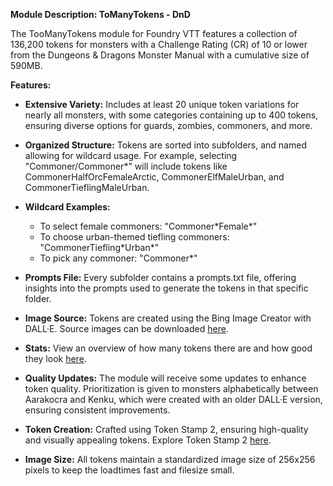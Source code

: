 <p>
	<strong>Module Description: ToManyTokens - DnD</strong>
</p>
<p>The TooManyTokens module for Foundry VTT features a collection of 136,200 tokens for monsters with a Challenge Rating (CR) of 10 or lower from the Dungeons &amp; Dragons Monster Manual with a cumulative size of 590MB.</p>
<p>
	<strong>Features:</strong>
</p>
<ul>
	<li>
		<p>
			<strong>Extensive Variety:</strong> Includes at least 20 unique token variations for nearly all monsters, with some categories containing up to 400 tokens, ensuring diverse options for guards, zombies, commoners, and more.</p>
	</li>
	<li>
		<p>
			<strong>Organized Structure:</strong> Tokens are sorted into subfolders, and named allowing for wildcard usage. For example, selecting "Commoner/Commoner*" will include tokens like CommonerHalfOrcFemaleArctic, CommonerElfMaleUrban, and CommonerTieflingMaleUrban.</p>
	</li>
	<li>
		<p>
			<strong>Wildcard Examples:</strong>
		</p>
		<ul>
			<li>To select female commoners: "Commoner*Female*"</li>
			<li>To choose urban-themed tiefling commoners: "CommonerTiefling*Urban*"</li>
			<li>To pick any commoner: "Commoner*"</li>
		</ul>
	</li>
	<li>
		<p>
			<strong>Prompts File:</strong> Every subfolder contains a prompts.txt file, offering insights into the prompts used to generate the tokens in that specific folder.</p>
	</li>
	<li>
		<p>
			<strong>Image Source:</strong> Tokens are created using the Bing Image Creator with DALL·E. Source images can be downloaded <a href="https://drive.google.com/drive/folders/1GApJRyeHzAGO-VyK2mESQzPWsqU9tw8R?usp=sharing">here</a>.</p>
	</li>
	<li>
		<p>
			<strong>Stats:</strong> View an overview of how many tokens there are and how good they look <a href="https://docs.google.com/spreadsheets/d/1rz72rePRyx7ggFFwtOyUmu4tKaeiahi-ciCXqjcyZ84/edit?usp=sharing">here</a>.</p>
	</li>
	<li>
		<p>
			<strong>Quality Updates:</strong> The module will receive some updates to enhance token quality. Prioritization is given to monsters alphabetically between Aarakocra and Kenku, which were created with an older DALL·E version, ensuring consistent improvements.</p>
	</li>
	<li>
		<p>
			<strong>Token Creation:</strong> Crafted using Token Stamp 2, ensuring high-quality and visually appealing tokens. Explore Token Stamp 2 <a href="https://rolladvantage.com/tokenstamp/">here</a>.</p>
	</li>
	<li>
		<p>
			<strong>Image Size:</strong> All tokens maintain a standardized image size of 256x256 pixels to keep the loadtimes fast and filesize small.</p>
	</li>
</ul>
